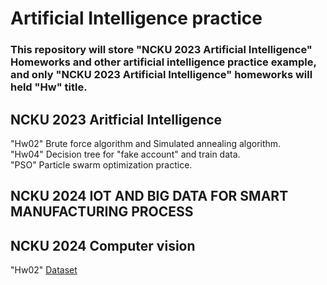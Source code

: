 # Artificial Intelligence practice
### This repository will store "NCKU 2023 Artificial Intelligence" Homeworks and other artificial intelligence practice example, and only "NCKU 2023 Artificial Intelligence" homeworks will held "Hw" title.

## NCKU 2023 Aritficial Intelligence
"Hw02" Brute force algorithm and Simulated annealing algorithm.  
"Hw04" Decision tree for "fake account" and train data.  
"PSO" Particle swarm optimization practice.  

## NCKU 2024 IOT AND BIG DATA FOR SMART MANUFACTURING PROCESS 

## NCKU 2024 Computer vision

"Hw02" [Dataset](https://drive.google.com/drive/folders/1AuSdJrXw5MT3eGz_8pjLB9UnVynhh9gd?usp=drive_link)
